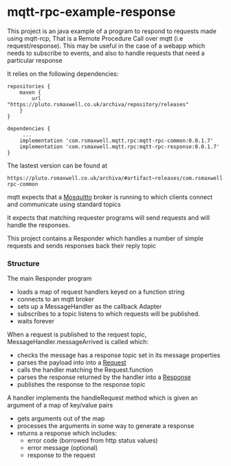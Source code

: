 # mqtt-rpc-example-response

This project is an java example of a program to respond to requests made using mqtt-rcp, That is a Remote Procedure Call over mqtt (i.e request/response).
This may be useful in the case of a webapp which needs to subscribe to events, and also to handle requests that need a particular  response  

It relies on the following dependencies:

 
```
repositories {
    maven {
        url "https://pluto.rsmaxwell.co.uk/archiva/repository/releases"
    }
}

dependencies {
     ...
    implementation 'com.rsmaxwell.mqtt.rpc:mqtt-rpc-common:0.0.1.7'
    implementation 'com.rsmaxwell.mqtt.rpc:mqtt-rpc-response:0.0.1.7'
}
```
  
  
  
The lastest version can be found at 

```
https://pluto.rsmaxwell.co.uk/archiva/#artifact~releases/com.rsmaxwell.mqtt.rpc/mqtt-rpc-common
```

mqtt expects that a [Mosquitto](https://mosquitto.org/) broker is running to which clients connect and communicate using standard topics

It expects that matching requester programs will send requests and will handle the responses.

This project contains a Responder which handles a number of simple requests and sends responses back their reply topic


### Structure

The main Responder program 

  * loads a map of request handlers keyed on a function string
  * connects to an mqtt broker 
  * sets up a MessageHandler as the callback Adapter
  * subscribes to a topic listens to which requests will be published.
  * waits forever

When a request is published to the request topic, MessageHandler.messageArrived is called which:

  * checks the message has a response topic set in its message properties
  * parses the payload into into a [Request](https://github.com/rsmaxwell/mqtt-rpc-common/blob/main/src/main/java/com/rsmaxwell/mqtt/rpc/common/Request.java) 
  * calls the handler matching the Request.function
  * parses the response returned by the handler into a [Response](https://github.com/rsmaxwell/mqtt-rpc-common/blob/main/src/main/java/com/rsmaxwell/mqtt/rpc/common/Response.java)
  * publishes the response to the response topic    
  
A handler implements the handleRequest method which is given an argument of a map of key/value pairs  

  * gets arguments out of the map
  * processes the arguments in some way to generate a response
  * returns a response which includes:
    - error code (borrowed from http status values)
    - error message (optional)
    - response to the request